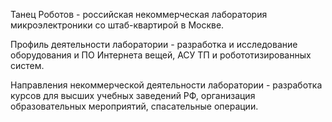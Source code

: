 Танец Роботов - российская некоммерческая лаборатория микроэлектроники со штаб-квартирой в Москве.

Профиль деятельности лаборатории - разработка и исследование оборудования и ПО Интернета вещей, АСУ ТП и робототизированных систем.

Направления некоммерческой деятельности лаборатории - разработка курсов для высших учебных заведений РФ, организация образовательных мероприятий, спасательные операции.

